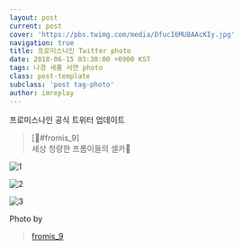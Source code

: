 ```yaml
---
layout: post
current: post
cover: 'https://pbs.twimg.com/media/DfucI6MU8AAcKIy.jpg'
navigation: true
title: 프로미스나인 Twitter photo
date: 2018-06-15 03:30:00 +0900 KST
tags: 나경 새롬 서연 photo
class: post-template
subclass: 'post tag-photo'
author: imreplay
---
```


프로미스나인 공식 트위터 업데이트

> [💌#fromis_9]  
세상 청량한 프롬이들의 셀카💚

![1](https://pbs.twimg.com/media/DfucI6MU8AAcKIy.jpg)

![2](https://pbs.twimg.com/media/DfucJjQVAAEjtMp.jpg)

![3](https://pbs.twimg.com/media/DfucKm8VAAA_T4g.jpg)


Photo by
> [fromis_9](https://twitter.com/realfromis_9)  
